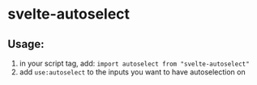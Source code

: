 # svelte-autoselect

## Usage:

1. in your script tag, add: `import autoselect from "svelte-autoselect"`
2. add `use:autoselect` to the inputs you want to have autoselection on